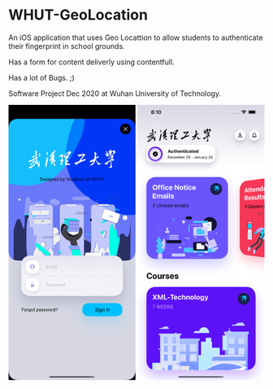 # WHUT-GeoLocation
An iOS application that uses Geo Locattion to allow students to authenticate their fingerprint in school grounds. 

Has a form for content deliverly using contentfull.

Has a lot of Bugs. ;)

Software Project Dec 2020 at Wuhan University of Technology. 

<img src="https://github.com/azerty166/WHUT-GeoLocation/blob/main/Screens/Simulator%20Screen%20Shot%20-%20iPhone%2013%20Pro%20Max%20-%202021-11-20%20at%2020.10.22.png" width="250" /> <img src="https://github.com/azerty166/WHUT-GeoLocation/blob/main/Screens/Simulator%20Screen%20Shot%20-%20iPhone%2013%20Pro%20Max%20-%202021-11-20%20at%2020.10.00.png" width="250" />
